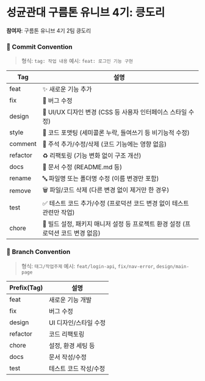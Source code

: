 # 성균관대 구름톤 유니브 4기: 킁도리 
**참여자**: 구름톤 유니브 4기 2팀 킁도리


### 📝 Commit Convention

> 형식: `tag: 작업 내용`
> 예시: `feat: 로그인 기능 구현`

| Tag       | 설명                                                                                   |
|-----------|----------------------------------------------------------------------------------------|
| feat      | ✨ 새로운 기능 추가                                                                     |
| fix       | 🐛 버그 수정                                                                            |
| design    | 🎨 UI/UX 디자인 변경 (CSS 등 사용자 인터페이스 스타일 수정)                             |
| style     | 💅 코드 포맷팅 (세미콜론 누락, 들여쓰기 등 비기능적 수정)                              |
| comment   | 💬 주석 추가/수정/삭제 (코드 기능에는 영향 없음)                                       |
| refactor  | ♻️ 리팩토링 (기능 변화 없이 구조 개선)                                                 |
| docs      | 📝 문서 수정 (README.md 등)                                                             |
| rename    | 🔤 파일명 또는 폴더명 수정 (이름 변경만 포함)                                           |
| remove    | 🗑️ 파일/코드 삭제 (다른 변경 없이 제거만 한 경우)                                      |
| test      | ✅ 테스트 코드 추가/수정 (프로덕션 코드 변경 없이 테스트 관련만 작업)                   |
| chore     | 🔧 빌드 설정, 패키지 매니저 설정 등 프로젝트 환경 설정 (프로덕션 코드 변경 없음)        |


### 🌿 Branch Convention

> 형식: `태그/작업주제`
> 예시: `feat/login-api`, `fix/nav-error`, `design/main-page`

| Prefix(Tag) | 설명 |
|-------------|------|
| feat        | 새로운 기능 개발 |
| fix         | 버그 수정 |
| design      | UI 디자인/스타일 수정 |
| refactor    | 코드 리팩토링 |
| chore       | 설정, 환경 세팅 등 |
| docs        | 문서 작성/수정 |
| test        | 테스트 코드 작성/수정 |
  